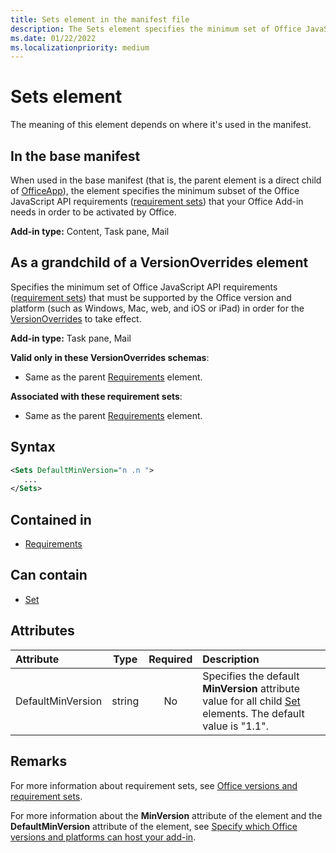 ```yaml
---
title: Sets element in the manifest file
description: The Sets element specifies the minimum set of Office JavaScript API your Office Add-in requires in order to be activated by Office or to override base manifest settings.
ms.date: 01/22/2022
ms.localizationpriority: medium
---
```


# Sets element

The meaning of this element depends on where it's used in the manifest.

## In the base manifest

When used in the base manifest (that is, the parent **<Requirements>** element is a direct child of [OfficeApp](officeapp.md)), the **<Sets>** element specifies the minimum subset of the Office JavaScript API requirements ([requirement sets](/office/dev/add-ins/develop/office-versions-and-requirement-sets#specify-office-applications-and-requirement-sets)) that your Office Add-in needs in order to be activated by Office.

**Add-in type:** Content, Task pane, Mail

## As a grandchild of a VersionOverrides element

Specifies the minimum set of Office JavaScript API requirements ([requirement sets](/office/dev/add-ins/develop/office-versions-and-requirement-sets#specify-office-applications-and-requirement-sets)) that must be supported by the Office version and platform (such as Windows, Mac, web, and iOS or iPad) in order for the [VersionOverrides](versionoverrides.md) to take effect.

**Add-in type:** Task pane, Mail

**Valid only in these VersionOverrides schemas**:

- Same as the parent [Requirements](requirements.md) element.

**Associated with these requirement sets**:

- Same as the parent [Requirements](requirements.md) element.

## Syntax

```XML
<Sets DefaultMinVersion="n .n ">
   ...
</Sets>
```

## Contained in

- [Requirements](requirements.md)

## Can contain

- [Set](set.md)

## Attributes

|Attribute|Type|Required|Description|
|:-----|:-----:|:-----:|:-----|
|DefaultMinVersion|string|No|Specifies the default **MinVersion** attribute value for all child [Set](set.md) elements. The default value is "1.1".|

## Remarks

For more information about requirement sets, see [Office versions and requirement sets](/office/dev/add-ins/develop/office-versions-and-requirement-sets).

For more information about the **MinVersion** attribute of the **<Set>** element and the **DefaultMinVersion** attribute of the **<Sets>** element, see [Specify which Office versions and platforms can host your add-in](/office/dev/add-ins/develop/specify-office-hosts-and-api-requirements#specify-which-office-versions-and-platforms-can-host-your-add-in).
